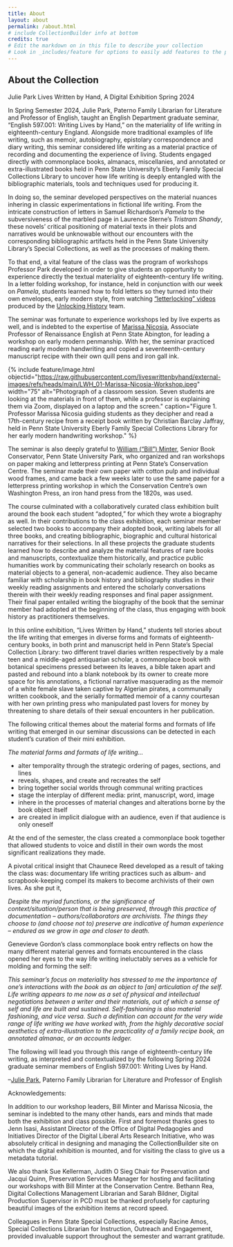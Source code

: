 ```yaml
---
title: About
layout: about
permalink: /about.html
# include CollectionBuilder info at bottom
credits: true
# Edit the markdown on in this file to describe your collection
# Look in _includes/feature for options to easily add features to the page
---
```


## About the Collection

Julie Park
Lives Written by Hand, A Digital Exhibition
Spring 2024

In Spring Semester 2024, Julie Park, Paterno Family Librarian for Literature and Professor of English, taught an English Department graduate seminar, “English 597.001: Writing Lives by Hand,” on the materiality of life writing in eighteenth-century England. Alongside more traditional examples of life writing, such as memoir, autobiography, epistolary correspondence and diary writing, this seminar considered life writing as a material practice of recording and documenting the experience of living. Students engaged directly with commonplace books, almanacs, miscellanies, and annotated or extra-illustrated books held in Penn State University’s Eberly Family Special Collections Library to uncover how life writing is deeply entangled with the bibliographic materials, tools and techniques used for producing it. 

In doing so, the seminar developed perspectives on the material nuances inhering in classic experimentations in fictional life writing. From the intricate construction of letters in Samuel Richardson’s _Pamela_ to the subversiveness of the marbled page in Laurence Sterne’s _Tristram Shandy_, these novels’ critical positioning of material texts in their plots and narratives would be unknowable without our encounters with the corresponding bibliographic artifacts held in the Penn State University Library’s Special Collections, as well as the processes of making them.

To that end, a vital feature of the class was the program of workshops Professor Park developed in order to give students an opportunity to experience directly the textual materiality of eighteenth-century life writing. In a letter folding workshop, for instance, held in conjunction with our week on _Pamela_, students learned how to fold letters so they turned into their own envelopes, early modern style, from watching [“letterlocking” videos](https://www.youtube.com/@Letterlocking) produced by the [Unlocking History](https://letterlocking.org/about) team.

The seminar was fortunate to experience workshops led by live experts as well, and is indebted to the expertise of [Marissa Nicosia](https://www.abington.psu.edu/marissa-nicosia), Associate Professor of Renaissance English at Penn State Abington, for leading a workshop on early modern penmanship. With her, the seminar practiced reading early modern handwriting and copied a seventeenth-century manuscript recipe with their own quill pens and iron gall ink. 

{% include feature/image.html objectid="https://raw.githubusercontent.com/liveswrittenbyhand/external-images/refs/heads/main/LWH_01-Marissa-Nicosia-Workshop.jpeg" width="75" alt="Photograph of a classroom session. Seven students are looking at the materials in front of them, while a professor is explaining them via Zoom, displayed on a laptop and the screen." caption="Figure 1. Professor Marissa Nicosia guiding students as they decipher and read a 17th-century recipe from a receipt book written by Christian Barclay Jaffray, held in Penn State University Eberly Family Special Collections Library for her early modern handwriting workshop." %}




The seminar is also deeply grateful to  [William (“Bill”) Minter](https://pure.psu.edu/en/persons/william-d-minter), Senior Book Conservator, Penn State University Park, who organized and ran workshops on paper making and letterpress printing at Penn State’s Conservation Centre. The seminar made their own paper with cotton pulp and individual wood frames, and came back a few weeks later to use the same paper for a letterpress printing workshop in which the Conservation Centre’s own Washington Press, an iron hand press from the 1820s, was used.



The course culminated with a collaboratively curated class exhibition built around the book each student “adopted,” for which they wrote a biography as well. In their contributions to the class exhibition, each seminar member selected two books to accompany their adopted book, writing labels for all three books, and creating bibliographic, biographic and cultural historical narratives for their selections. In all these projects the graduate students learned how to describe and analyze the material features of rare books and manuscripts, contextualize them historically, and practice public humanities work by communicating their scholarly research on books as material objects to a general, non-academic audience. They also became familiar with scholarship in book history and bibliography studies in their weekly reading assignments and entered the scholarly conversations therein with their weekly reading responses and final paper assignment. Their final paper entailed writing the biography of the book that the seminar member had adopted at the beginning of the class, thus engaging with book history as practitioners themselves. 


In this online exhibition, “Lives Written by Hand,” students tell stories about the life writing that emerges in diverse forms and formats of eighteenth-century books, in both print and manuscript held in Penn State’s Special Collection Library: two different travel diaries written respectively by a male teen and a middle-aged antiquarian scholar, a commonplace book with botanical specimens pressed between its leaves, a bible taken apart and pasted and rebound into a blank notebook by its owner to create more space for his annotations, a fictional narrative masquerading as the memoir of a white female slave taken captive by Algerian pirates, a communally written cookbook, and the serially formatted memoir of a canny courtesan with her own printing press who manipulated past lovers for money by threatening to share details of their sexual encounters in her publication. 


The following critical themes about the material forms and formats of life writing that emerged in our seminar discussions can be detected in each student’s curation of their mini exhibition.  

_The material forms and formats of life writing…_

-  alter temporality through the strategic ordering of pages, sections, and lines
-  reveals, shapes, and create and recreates the self  
- bring together social worlds through communal writing practices
- stage the interplay of different media: print, manuscript, word, image
- inhere in the processes of material changes and alterations borne by the book object itself
- are created in implicit dialogue with an audience, even if that audience is only oneself

At the end of the semester, the class created a commonplace book together that allowed students to voice and distill in their own words the most significant realizations they made. 

A pivotal critical insight that Chaunece Reed developed as a result of taking the class was: documentary life writing practices such as album- and scrapbook-keeping compel its makers to become archivists of their own lives. As she put it, 

_Despite the myriad functions, or the significance of context/situation/person that is being preserved, through this practice of documentation – authors/collaborators are archivists. The things they choose to (and choose not to) preserve are indicative of human experience – endured as we grow in age and closer to death._

Genevieve Gordon’s class commonplace book entry reflects on how the many different material genres and formats encountered in the class opened her eyes to the way life writing ineluctably serves as a vehicle for molding and forming the self: 

_This seminar’s focus on materiality has stressed to me the importance of one’s interactions with the book as an object to [an] articulation of the self. Life writing appears to me now as a set of physical and intellectual negotiations between a writer and their materials, out of which a sense of self and life are built and sustained. Self-fashioning is also material fashioning, and vice versa. Such a definition can account for the very wide range of life writing we have worked with, from the highly decorative social aesthetics of extra-illustration to the practicality of a family recipe book, an annotated almanac, or an accounts ledger._ 

The following will lead you through this range of eighteenth-century life writing, as interpreted and contextualized by the following Spring 2024 graduate seminar members of English 597.001: Writing Lives by Hand. 

–[Julie Park](http://www.juliepark.space), Paterno Family Librarian for Literature and Professor of English

Acknowledgements:

In addition to our workshop leaders, Bill Minter and Marissa Nicosia, the seminar is indebted to the many other hands, ears and minds that made both the exhibition and class possible. First and foremost thanks goes to Jenn Isasi, Assistant Director of the Office of Digital Pedagogies and Initiatives Director of the Digital Liberal Arts Research Initiative, who was absolutely critical in designing and managing the CollectionBuilder site on which the digital exhibition is mounted, and for visiting the class to give us a metadata tutorial. 

We also thank Sue Kellerman, Judith O Sieg Chair for Preservation and Jacqui Quinn, Preservation Services Manager for hosting and facilitating our workshops with Bill Minter at the Conservation Centre. Bethann Rea, Digital Collections Management Librarian and Sarah Bildner, Digital Production Supervisor in PCD must be thanked profusely for capturing beautiful images of the exhibition items at record speed.

Colleagues in Penn State Special Collections, especially Racine Amos, Special Collections Librarian for Instruction, Outreach and Engagement, provided invaluable support throughout the semester and warrant gratitude.
